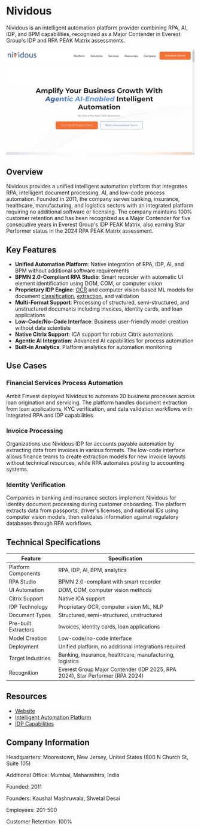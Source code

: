 # Nividous

Nividous is an intelligent automation platform provider combining RPA, AI, IDP, and BPM capabilities, recognized as a Major Contender in Everest Group's IDP and RPA PEAK Matrix assessments.

![Nividous](assets\nividous.png)


## Overview

Nividous provides a unified intelligent automation platform that integrates RPA, intelligent document processing, AI, and low-code process automation. Founded in 2011, the company serves banking, insurance, healthcare, manufacturing, and logistics sectors with an integrated platform requiring no additional software or licensing. The company maintains 100% customer retention and has been recognized as a Major Contender for five consecutive years in Everest Group's IDP PEAK Matrix, also earning Star Performer status in the 2024 RPA PEAK Matrix assessment.

## Key Features

- **Unified Automation Platform**: Native integration of RPA, IDP, AI, and BPM without additional software requirements
- **BPMN 2.0-Compliant RPA Studio**: Smart recorder with automatic UI element identification using DOM, COM, or computer vision
- **Proprietary IDP Engine**: [OCR](../../capabilities/ocr/index.md) and computer vision-based ML models for document [classification](../../capabilities/classification/index.md), [extraction](../../capabilities/extraction/index.md), and validation
- **Multi-Format Support**: Processing of structured, semi-structured, and unstructured documents including invoices, identity cards, and loan applications
- **Low-Code/No-Code Interface**: Business user-friendly model creation without data scientists
- **Native Citrix Support**: ICA support for robust Citrix automations
- **Agentic AI Integration**: Advanced AI capabilities for process automation
- **Built-in Analytics**: Platform analytics for automation monitoring

## Use Cases

### Financial Services Process Automation
Ambit Finvest deployed Nividous to automate 20 business processes across loan origination and servicing. The platform handles document extraction from loan applications, KYC verification, and data validation workflows with integrated RPA and IDP capabilities.

### Invoice Processing
Organizations use Nividous IDP for accounts payable automation by extracting data from invoices in various formats. The low-code interface allows finance teams to create extraction models for new invoice layouts without technical resources, while RPA automates posting to accounting systems.

### Identity Verification
Companies in banking and insurance sectors implement Nividous for identity document processing during customer onboarding. The platform extracts data from passports, driver's licenses, and national IDs using computer vision models, then validates information against regulatory databases through RPA workflows.

## Technical Specifications

| Feature | Specification |
|---------|---------------|
| Platform Components | RPA, IDP, AI, BPM, analytics |
| RPA Studio | BPMN 2.0-compliant with smart recorder |
| UI Automation | DOM, COM, computer vision methods |
| Citrix Support | Native ICA support |
| IDP Technology | Proprietary OCR, computer vision ML, NLP |
| Document Types | Structured, semi-structured, unstructured |
| Pre-built Extractors | Invoices, identity cards, loan applications |
| Model Creation | Low-code/no-code interface |
| Deployment | Unified platform, no additional integrations required |
| Target Industries | Banking, insurance, healthcare, manufacturing, logistics |
| Recognition | Everest Group Major Contender (IDP 2025, RPA 2024), Star Performer (RPA 2024) |

## Resources

- [Website](https://nividous.com)
- [Intelligent Automation Platform](https://nividous.com/product/intelligent-automation-platform/)
- [IDP Capabilities](https://nividous.com/automation/intelligent-document-processing)

## Company Information

Headquarters: Moorestown, New Jersey, United States (800 N Church St, Suite 105)

Additional Office: Mumbai, Maharashtra, India

Founded: 2011

Founders: Kaushal Mashruwala, Shvetal Desai

Employees: 201-500

Customer Retention: 100% 